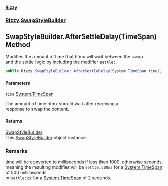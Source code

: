 #### [Rizzy](index 'index')
### [Rizzy](Rizzy 'Rizzy').[SwapStyleBuilder](Rizzy.SwapStyleBuilder 'Rizzy.SwapStyleBuilder')

## SwapStyleBuilder.AfterSettleDelay(TimeSpan) Method

Modifies the amount of time that htmx will wait between the swap   
and the settle logic by including the modifier `settle:`.

```csharp
public Rizzy.SwapStyleBuilder AfterSettleDelay(System.TimeSpan time);
```
#### Parameters

<a name='Rizzy.SwapStyleBuilder.AfterSettleDelay(System.TimeSpan).time'></a>

`time` [System.TimeSpan](https://docs.microsoft.com/en-us/dotnet/api/System.TimeSpan 'System.TimeSpan')

The amount of time htmx should wait after receiving a   
            response to swap the content.

#### Returns
[SwapStyleBuilder](Rizzy.SwapStyleBuilder 'Rizzy.SwapStyleBuilder')  
This [SwapStyleBuilder](Rizzy.SwapStyleBuilder 'Rizzy.SwapStyleBuilder') object instance.

### Remarks
[time](Rizzy.SwapStyleBuilder.AfterSettleDelay(System.TimeSpan)#Rizzy.SwapStyleBuilder.AfterSettleDelay(System.TimeSpan).time 'Rizzy.SwapStyleBuilder.AfterSettleDelay(System.TimeSpan).time') will be converted to milliseconds if less than 1000, otherwise seconds,   
            meaning the resulting modifier will be `settle:500ms` for a [System.TimeSpan](https://docs.microsoft.com/en-us/dotnet/api/System.TimeSpan 'System.TimeSpan') of 500 milliseconds   
            or `settle:2s` for a [System.TimeSpan](https://docs.microsoft.com/en-us/dotnet/api/System.TimeSpan 'System.TimeSpan') of 2 seconds..